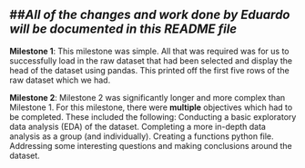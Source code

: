 
##*All of the changes and work done by Eduardo will be documented in this README file*
---------------------------------

**Milestone 1**:
    This milestone was simple. All that was required was for us to successfully load in the raw dataset that had been selected and display the
    head of the dataset using pandas. This printed off the first five rows of the raw dataset which we had. 

**Milestone 2**:
    Milestone 2 was significantly longer and more complex than Milestone 1.
    For this milestone, there were **multiple** objectives which had to be completed. These included the following:
        Conducting a basic exploratory data analysis (EDA) of the dataset.
        Completing a more in-depth data analysis as a group (and individually).
        Creating a functions python file.
        Addressing some interesting questions and making conclusions around the dataset.
